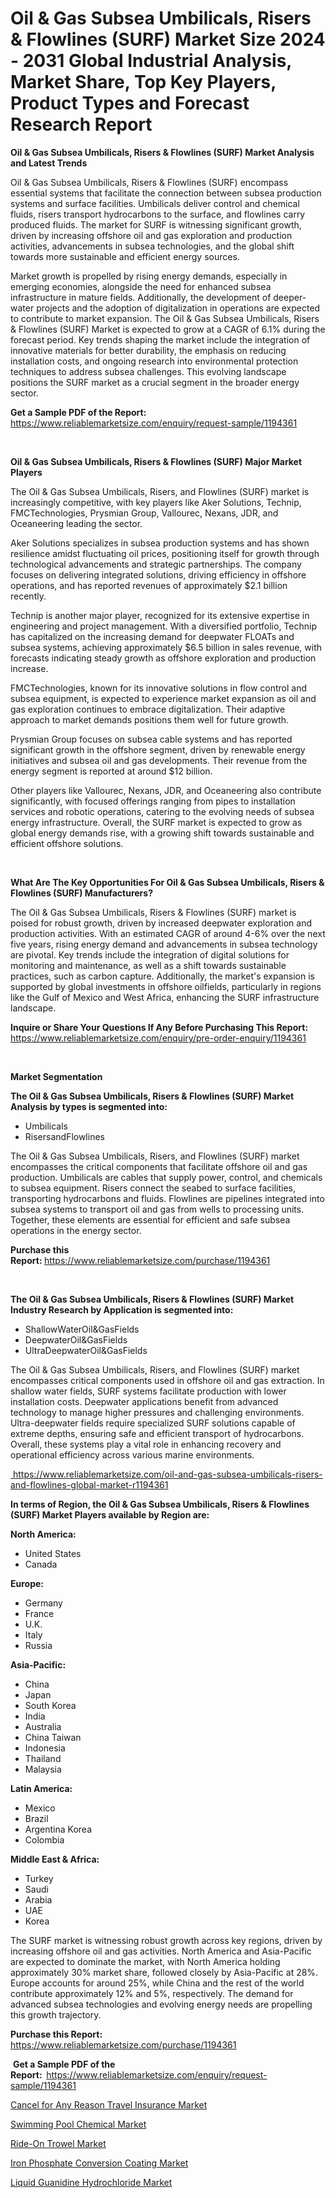 <p><h1>Oil & Gas Subsea Umbilicals, Risers & Flowlines (SURF) Market Size 2024 - 2031 Global Industrial Analysis, Market Share, Top Key Players, Product Types and Forecast Research Report</h1></p><p><strong>Oil & Gas Subsea Umbilicals, Risers & Flowlines (SURF) Market Analysis and Latest Trends</strong></p>
<p><p>Oil & Gas Subsea Umbilicals, Risers & Flowlines (SURF) encompass essential systems that facilitate the connection between subsea production systems and surface facilities. Umbilicals deliver control and chemical fluids, risers transport hydrocarbons to the surface, and flowlines carry produced fluids. The market for SURF is witnessing significant growth, driven by increasing offshore oil and gas exploration and production activities, advancements in subsea technologies, and the global shift towards more sustainable and efficient energy sources.</p><p>Market growth is propelled by rising energy demands, especially in emerging economies, alongside the need for enhanced subsea infrastructure in mature fields. Additionally, the development of deeper-water projects and the adoption of digitalization in operations are expected to contribute to market expansion. The Oil & Gas Subsea Umbilicals, Risers & Flowlines (SURF) Market is expected to grow at a CAGR of 6.1% during the forecast period. Key trends shaping the market include the integration of innovative materials for better durability, the emphasis on reducing installation costs, and ongoing research into environmental protection techniques to address subsea challenges. This evolving landscape positions the SURF market as a crucial segment in the broader energy sector.</p></p>
<p><strong>Get a Sample PDF of the Report:&nbsp;</strong> <a href="https://www.reliablemarketsize.com/enquiry/request-sample/1194361?utm_campaign=1836&utm_medium=2&utm_source=Github&utm_content=ia&utm_term=06122024&utm_id=oil-gas-subsea-umbilicals-risers-flowlines-surf">https://www.reliablemarketsize.com/enquiry/request-sample/1194361</a></p>
<p>&nbsp;</p>
<p><strong>Oil & Gas Subsea Umbilicals, Risers & Flowlines (SURF) Major Market Players</strong></p>
<p><p>The Oil & Gas Subsea Umbilicals, Risers, and Flowlines (SURF) market is increasingly competitive, with key players like Aker Solutions, Technip, FMCTechnologies, Prysmian Group, Vallourec, Nexans, JDR, and Oceaneering leading the sector. </p><p>Aker Solutions specializes in subsea production systems and has shown resilience amidst fluctuating oil prices, positioning itself for growth through technological advancements and strategic partnerships. The company focuses on delivering integrated solutions, driving efficiency in offshore operations, and has reported revenues of approximately $2.1 billion recently.</p><p>Technip is another major player, recognized for its extensive expertise in engineering and project management. With a diversified portfolio, Technip has capitalized on the increasing demand for deepwater FLOATs and subsea systems, achieving approximately $6.5 billion in sales revenue, with forecasts indicating steady growth as offshore exploration and production increase.</p><p>FMCTechnologies, known for its innovative solutions in flow control and subsea equipment, is expected to experience market expansion as oil and gas exploration continues to embrace digitalization. Their adaptive approach to market demands positions them well for future growth. </p><p>Prysmian Group focuses on subsea cable systems and has reported significant growth in the offshore segment, driven by renewable energy initiatives and subsea oil and gas developments. Their revenue from the energy segment is reported at around $12 billion.</p><p>Other players like Vallourec, Nexans, JDR, and Oceaneering also contribute significantly, with focused offerings ranging from pipes to installation services and robotic operations, catering to the evolving needs of subsea energy infrastructure. Overall, the SURF market is expected to grow as global energy demands rise, with a growing shift towards sustainable and efficient offshore solutions.</p></p>
<p>&nbsp;</p>
<p><strong>What Are The Key Opportunities For Oil & Gas Subsea Umbilicals, Risers & Flowlines (SURF) Manufacturers?</strong></p>
<p><p>The Oil & Gas Subsea Umbilicals, Risers & Flowlines (SURF) market is poised for robust growth, driven by increased deepwater exploration and production activities. With an estimated CAGR of around 4-6% over the next five years, rising energy demand and advancements in subsea technology are pivotal. Key trends include the integration of digital solutions for monitoring and maintenance, as well as a shift towards sustainable practices, such as carbon capture. Additionally, the market's expansion is supported by global investments in offshore oilfields, particularly in regions like the Gulf of Mexico and West Africa, enhancing the SURF infrastructure landscape.</p></p>
<p><strong>Inquire or Share Your Questions If Any Before Purchasing This Report:</strong> <a href="https://www.reliablemarketsize.com/enquiry/pre-order-enquiry/1194361?utm_campaign=1836&utm_medium=2&utm_source=Github&utm_content=ia&utm_term=06122024&utm_id=oil-gas-subsea-umbilicals-risers-flowlines-surf">https://www.reliablemarketsize.com/enquiry/pre-order-enquiry/1194361</a></p>
<p>&nbsp;</p>
<p><strong>Market Segmentation</strong></p>
<p><strong>The Oil & Gas Subsea Umbilicals, Risers & Flowlines (SURF) Market Analysis by types is segmented into:</strong></p>
<p><ul><li>Umbilicals</li><li>RisersandFlowlines</li></ul></p>
<p><p>The Oil & Gas Subsea Umbilicals, Risers, and Flowlines (SURF) market encompasses the critical components that facilitate offshore oil and gas production. Umbilicals are cables that supply power, control, and chemicals to subsea equipment. Risers connect the seabed to surface facilities, transporting hydrocarbons and fluids. Flowlines are pipelines integrated into subsea systems to transport oil and gas from wells to processing units. Together, these elements are essential for efficient and safe subsea operations in the energy sector.</p></p>
<p><strong>Purchase this Report:&nbsp;</strong><a href="https://www.reliablemarketsize.com/purchase/1194361?utm_campaign=1836&utm_medium=2&utm_source=Github&utm_content=ia&utm_term=06122024&utm_id=oil-gas-subsea-umbilicals-risers-flowlines-surf">https://www.reliablemarketsize.com/purchase/1194361</a></p>
<p>&nbsp;</p>
<p><strong>The Oil & Gas Subsea Umbilicals, Risers & Flowlines (SURF) Market Industry Research by Application is segmented into:</strong></p>
<p><ul><li>ShallowWaterOil&GasFields</li><li>DeepwaterOil&GasFields</li><li>UltraDeepwaterOil&GasFields</li></ul></p>
<p><p>The Oil & Gas Subsea Umbilicals, Risers, and Flowlines (SURF) market encompasses critical components used in offshore oil and gas extraction. In shallow water fields, SURF systems facilitate production with lower installation costs. Deepwater applications benefit from advanced technology to manage higher pressures and challenging environments. Ultra-deepwater fields require specialized SURF solutions capable of extreme depths, ensuring safe and efficient transport of hydrocarbons. Overall, these systems play a vital role in enhancing recovery and operational efficiency across various marine environments.</p></p>
<p><a href="https://www.reliablemarketsize.com/oil-and-gas-subsea-umbilicals-risers-and-flowlines-global-market-r1194361?utm_campaign=1836&utm_medium=2&utm_source=Github&utm_content=ia&utm_term=06122024&utm_id=oil-gas-subsea-umbilicals-risers-flowlines-surf">&nbsp;https://www.reliablemarketsize.com/oil-and-gas-subsea-umbilicals-risers-and-flowlines-global-market-r1194361</a></p>
<p><strong>In terms of Region, the Oil & Gas Subsea Umbilicals, Risers & Flowlines (SURF) Market Players available by Region are:</strong></p>
<p>
    <p> <strong> North America: </strong>
        <ul>
            <li>United States</li>
            <li>Canada</li>
        </ul>
        </p> 
    <p> <strong> Europe: </strong>
        <ul>
            <li>Germany</li>
            <li>France</li>
            <li>U.K.</li>
            <li>Italy</li>
            <li>Russia</li>
        </ul>
        </p> 
    <p> <strong> Asia-Pacific: </strong>
        <ul>
            <li>China</li>
            <li>Japan</li>
            <li>South Korea</li>
            <li>India</li>
            <li>Australia</li>
            <li>China Taiwan</li>
            <li>Indonesia</li>
            <li>Thailand</li>
            <li>Malaysia</li>
        </ul>
        </p> 
    <p> <strong> Latin America: </strong>
        <ul>
            <li>Mexico</li>
            <li>Brazil</li>
            <li>Argentina Korea</li>
            <li>Colombia</li>
        </ul>
        </p> 
    <p> <strong> Middle East & Africa: </strong>
        <ul>
            <li>Turkey</li>
            <li>Saudi</li>
            <li>Arabia</li>
            <li>UAE</li>
            <li>Korea</li>
        </ul>
    </p>
    </p>
<p><p>The SURF market is witnessing robust growth across key regions, driven by increasing offshore oil and gas activities. North America and Asia-Pacific are expected to dominate the market, with North America holding approximately 30% market share, followed closely by Asia-Pacific at 28%. Europe accounts for around 25%, while China and the rest of the world contribute approximately 12% and 5%, respectively. The demand for advanced subsea technologies and evolving energy needs are propelling this growth trajectory.</p></p>
<p><strong>Purchase this Report: </strong><a href="https://www.reliablemarketsize.com/purchase/1194361?utm_campaign=1836&utm_medium=2&utm_source=Github&utm_content=ia&utm_term=06122024&utm_id=oil-gas-subsea-umbilicals-risers-flowlines-surf">https://www.reliablemarketsize.com/purchase/1194361</a></p>
<p>&nbsp;<strong>Get a Sample PDF of the Report:&nbsp;&nbsp;</strong><a href="https://www.reliablemarketsize.com/enquiry/request-sample/1194361?utm_campaign=1836&utm_medium=2&utm_source=Github&utm_content=ia&utm_term=06122024&utm_id=oil-gas-subsea-umbilicals-risers-flowlines-surf">https://www.reliablemarketsize.com/enquiry/request-sample/1194361</a></p>
<p><strong></strong></p>
<p><p><a href="https://www.linkedin.com/pulse/global-cancel-any-reason-travel-insurance-market-set-expansion-u6vre?utm_campaign=1836&utm_medium=2&utm_source=Github&utm_content=ia&utm_term=06122024&utm_id=oil-gas-subsea-umbilicals-risers-flowlines-surf">Cancel for Any Reason Travel Insurance Market</a></p><p><a href="https://www.linkedin.com/pulse/global-swimming-pool-chemical-market-trends-forecasts-strategic-hdzfe?utm_campaign=1836&utm_medium=2&utm_source=Github&utm_content=ia&utm_term=06122024&utm_id=oil-gas-subsea-umbilicals-risers-flowlines-surf">Swimming Pool Chemical Market</a></p><p><a href="https://github.com/mabutironaldo/Market-Research-Report-List-6/blob/main/ride-on-trowel-market.md?utm_campaign=1836&utm_medium=2&utm_source=Github&utm_content=ia&utm_term=06122024&utm_id=oil-gas-subsea-umbilicals-risers-flowlines-surf">Ride-On Trowel Market</a></p><p><a href="https://issuu.com/reportprime-2/docs/iron-phosphate-conversion-coating-market-size-2030?utm_campaign=1836&utm_medium=2&utm_source=Github&utm_content=ia&utm_term=06122024&utm_id=oil-gas-subsea-umbilicals-risers-flowlines-surf">Iron Phosphate Conversion Coating Market</a></p><p><a href="https://issuu.com/reportprime-2/docs/liquid-guanidine-hydrochloride-market-size-2030.pp?utm_campaign=1836&utm_medium=2&utm_source=Github&utm_content=ia&utm_term=06122024&utm_id=oil-gas-subsea-umbilicals-risers-flowlines-surf">Liquid Guanidine Hydrochloride Market</a></p></p>